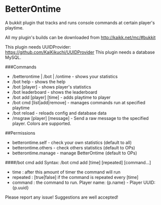 # BetterOntime
A bukkit plugin that tracks and runs console commands at certain player's playtime.

All my plugin's builds can be downloaded from http://kaikk.net/mc/#bukkit

This plugin needs UUIDProvider: https://github.com/KaiKikuchi/UUIDProvider
This plugin needs a database MySQL.

###Commands
- /betterontime | /bot | /ontime - shows your statistics
- /bot help - shows the help
- /bot [player] - shows player's statistics
- /bot leaderboard - shows the leaderboard
- /bot add [player] [time] - adds playtime to player
- /bot cmd [list|add|remove] - manages commands run at specified playtime
- /bot reload - reloads config and database data
- /msgraw [player] [message] - Send a raw message to the specified player. Colors are supported.

##Permissions
- betterontime.self - check your own statistics (default to all)
- betterontime.others - check others statistics (default to OPs)
- betterontime.manage - manage BetterOntime (default to OPs)

####/bot cmd add
Syntax: /bot cmd add [time] [repeated] [command...]
- time : after this amount of timer the command will run
- repeated : [true|false] if the command is repeated every [time]
- command : the command to run. Player name: {p.name} - Player UUID: {p.uuid}

Please report any issue! Suggestions are well accepted!
